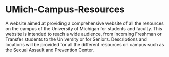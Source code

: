 # UMich-Campus-Resources

A website aimed at providing a comprehensive website of all the resources on the campus of the University of Michigan for students and faculty. This website is intended to reach a wide audience, from incoming Freshman or Transfer students to the University or for Seniors. Descriptions and locations will be provided for all the different resources on campus such as the Sexual Assault and Prevention Center. 
